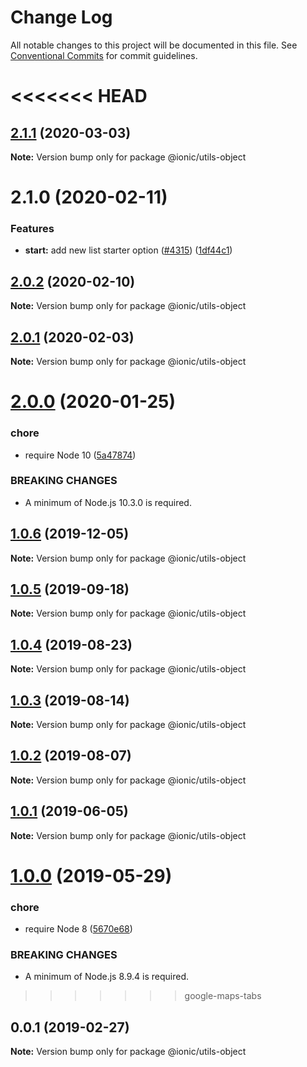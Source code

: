 # Change Log

All notable changes to this project will be documented in this file.
See [Conventional Commits](https://conventionalcommits.org) for commit guidelines.

<<<<<<< HEAD
=======
## [2.1.1](https://github.com/ionic-team/ionic-cli/compare/@ionic/utils-object@2.1.0...@ionic/utils-object@2.1.1) (2020-03-03)

**Note:** Version bump only for package @ionic/utils-object





# 2.1.0 (2020-02-11)


### Features

* **start:** add new list starter option ([#4315](https://github.com/ionic-team/ionic-cli/issues/4315)) ([1df44c1](https://github.com/ionic-team/ionic-cli/commit/1df44c1591f37b89f2b672857740edd6cb2aea67))





## [2.0.2](https://github.com/ionic-team/ionic-cli/compare/@ionic/utils-object@2.0.1...@ionic/utils-object@2.0.2) (2020-02-10)

**Note:** Version bump only for package @ionic/utils-object





## [2.0.1](https://github.com/ionic-team/ionic-cli/compare/@ionic/utils-object@2.0.0...@ionic/utils-object@2.0.1) (2020-02-03)

**Note:** Version bump only for package @ionic/utils-object





# [2.0.0](https://github.com/ionic-team/ionic-cli/compare/@ionic/utils-object@1.0.6...@ionic/utils-object@2.0.0) (2020-01-25)


### chore

* require Node 10 ([5a47874](https://github.com/ionic-team/ionic-cli/commit/5a478746c074207b6dc96aa8771f04a606deb1ef))


### BREAKING CHANGES

* A minimum of Node.js 10.3.0 is required.





## [1.0.6](https://github.com/ionic-team/ionic-cli/compare/@ionic/utils-object@1.0.5...@ionic/utils-object@1.0.6) (2019-12-05)

**Note:** Version bump only for package @ionic/utils-object





## [1.0.5](https://github.com/ionic-team/ionic-cli/compare/@ionic/utils-object@1.0.4...@ionic/utils-object@1.0.5) (2019-09-18)

**Note:** Version bump only for package @ionic/utils-object





## [1.0.4](https://github.com/ionic-team/ionic-cli/compare/@ionic/utils-object@1.0.3...@ionic/utils-object@1.0.4) (2019-08-23)

**Note:** Version bump only for package @ionic/utils-object





## [1.0.3](https://github.com/ionic-team/ionic-cli/compare/@ionic/utils-object@1.0.2...@ionic/utils-object@1.0.3) (2019-08-14)

**Note:** Version bump only for package @ionic/utils-object





## [1.0.2](https://github.com/ionic-team/ionic-cli/compare/@ionic/utils-object@1.0.1...@ionic/utils-object@1.0.2) (2019-08-07)

**Note:** Version bump only for package @ionic/utils-object





## [1.0.1](https://github.com/ionic-team/ionic-cli/compare/@ionic/utils-object@1.0.0...@ionic/utils-object@1.0.1) (2019-06-05)

**Note:** Version bump only for package @ionic/utils-object





# [1.0.0](https://github.com/ionic-team/ionic-cli/compare/@ionic/utils-object@0.0.1...@ionic/utils-object@1.0.0) (2019-05-29)


### chore

* require Node 8 ([5670e68](https://github.com/ionic-team/ionic-cli/commit/5670e68))


### BREAKING CHANGES

* A minimum of Node.js 8.9.4 is required.





>>>>>>> google-maps-tabs
<a name="0.0.1"></a>
## 0.0.1 (2019-02-27)




**Note:** Version bump only for package @ionic/utils-object
